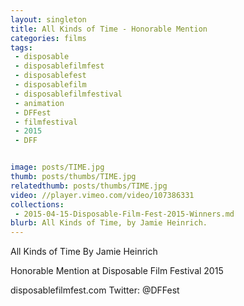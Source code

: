 ```yaml
---
layout: singleton
title: All Kinds of Time - Honorable Mention
categories: films
tags:
 - disposable
 - disposablefilmfest
 - disposablefest
 - disposablefilm
 - disposablefilmfestival
 - animation
 - DFFest
 - filmfestival
 - 2015
 - DFF


image: posts/TIME.jpg
thumb: posts/thumbs/TIME.jpg
relatedthumb: posts/thumbs/TIME.jpg
video: //player.vimeo.com/video/107386331
collections:
 - 2015-04-15-Disposable-Film-Fest-2015-Winners.md
blurb: All Kinds of Time, by Jamie Heinrich.
---
```


All Kinds of Time
By Jamie Heinrich

Honorable Mention at Disposable Film Festival 2015

disposablefilmfest.com
Twitter: @DFFest
